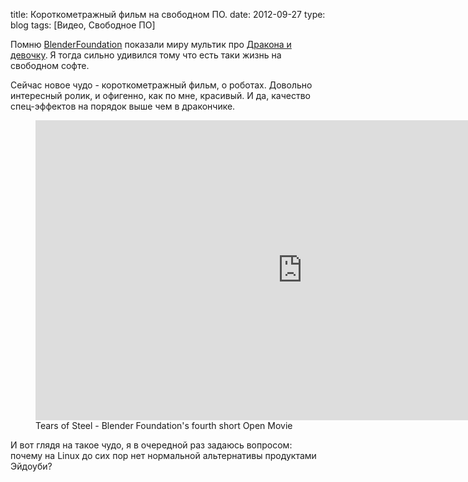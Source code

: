 title: Короткометражный фильм на свободном ПО.
date: 2012-09-27
type: blog
tags: [Видео, Свободное ПО]

Помню [BlenderFoundation](http://www.blender.org/blenderorg/blender-foundation/) показали миру мультик про [Дракона и девочку](http://www.youtube.com/watch?v=utyPyVBv0-4). Я тогда сильно удивился тому что есть таки жизнь на свободном софте. 

Сейчас новое чудо - короткометражный фильм, о роботах. Довольно интересный ролик, и офигенно, как по мне, красивый. И да, качество спец-эффектов на порядок выше чем в дракончике.

<figure>
    <div class="if"><iframe width="853" height="480" src="http://www.youtube.com/embed/R6MlUcmOul8" frameborder="0" allowfullscreen></iframe></div>
    <figcaption>Tears of Steel - Blender Foundation's fourth short Open Movie</figcaption>
</figure>

И вот глядя на такое чудо, я в очередной раз задаюсь вопросом: почему на Linux до сих пор нет нормальной альтернативы продуктами Эйдоуби?